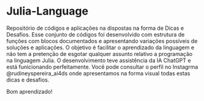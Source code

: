 # Julia-Language
Repositório de códigos e aplicações na dispostas na forma de Dicas e Desafios. Esse conjunto de códigos foi desenvolvido com estrutura de funções com blocos documentados e apresentando variações possíveis de soluções e aplicações.
O objetivo é facilitar o aprendizado da linguagem e não tem a pretenção de esgotar qualquer assunto relativo a programação na linguagem Julia.
O desenvolvimento teve assistência da IA ChatGPT e está funicionando perfeitamente. Você pode consultar o perfil no Instagrma @rudineyspereira_ai4ds onde apresentamos na forma visual todas estas dicas e desafios.

Bom aprendizado!
